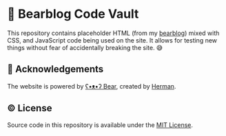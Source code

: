 # 🐻 Bearblog Code Vault

This repository contains placeholder HTML (from my [bearblog](https://miguelpimentel.do/)) mixed with CSS, and JavaScript code being used on the site. It allows for testing new things without fear of accidentally breaking the site. 😅

## 💜 Acknowledgements

The website is powered by [ʕ•ᴥ•ʔ Bear](https://bearblog.dev/), created by [Herman](https://github.com/HermanMartinus).

## © License

Source code in this repository is available under the [MIT License](LICENSE).

